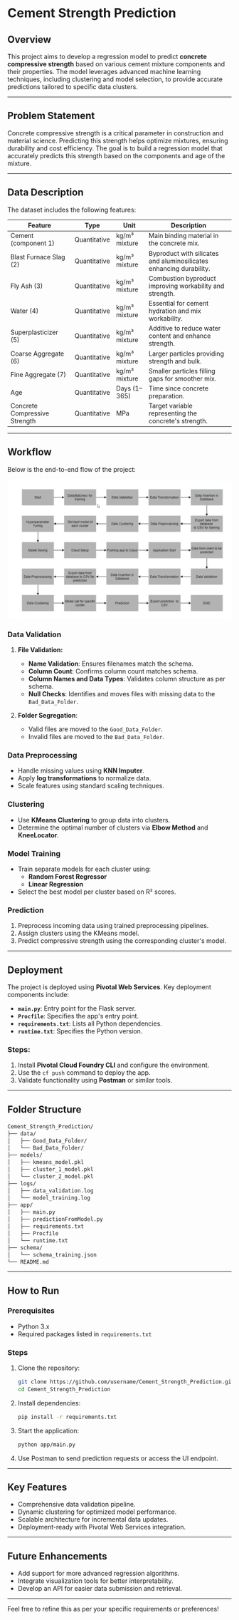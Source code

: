 # Cement Strength Prediction

## Overview

This project aims to develop a regression model to predict **concrete compressive strength** based on various cement mixture components and their properties. The model leverages advanced machine learning techniques, including clustering and model selection, to provide accurate predictions tailored to specific data clusters.

---

## Problem Statement

Concrete compressive strength is a critical parameter in construction and material science. Predicting this strength helps optimize mixtures, ensuring durability and cost efficiency. The goal is to build a regression model that accurately predicts this strength based on the components and age of the mixture.

---

## Data Description

The dataset includes the following features:

| **Feature**               | **Type**       | **Unit**        | **Description**                                                                 |
|----------------------------|----------------|-----------------|---------------------------------------------------------------------------------|
| Cement (component 1)       | Quantitative   | kg/m³ mixture   | Main binding material in the concrete mix.                                     |
| Blast Furnace Slag (2)     | Quantitative   | kg/m³ mixture   | Byproduct with silicates and aluminosilicates enhancing durability.            |
| Fly Ash (3)                | Quantitative   | kg/m³ mixture   | Combustion byproduct improving workability and strength.                       |
| Water (4)                  | Quantitative   | kg/m³ mixture   | Essential for cement hydration and mix workability.                            |
| Superplasticizer (5)       | Quantitative   | kg/m³ mixture   | Additive to reduce water content and enhance strength.                         |
| Coarse Aggregate (6)       | Quantitative   | kg/m³ mixture   | Larger particles providing strength and bulk.                                  |
| Fine Aggregate (7)         | Quantitative   | kg/m³ mixture   | Smaller particles filling gaps for smoother mix.                               |
| Age                        | Quantitative   | Days (1–365)    | Time since concrete preparation.                                               |
| Concrete Compressive Strength | Quantitative | MPa             | Target variable representing the concrete's strength.                          |

---

## Workflow

Below is the end-to-end flow of the project:

![screenshot](Workflow_Image/WorkFLow.png)

### Data Validation
1. **File Validation:**
   - **Name Validation**: Ensures filenames match the schema.
   - **Column Count**: Confirms column count matches schema.
   - **Column Names and Data Types**: Validates column structure as per schema.
   - **Null Checks**: Identifies and moves files with missing data to the `Bad_Data_Folder`.

2. **Folder Segregation**:
   - Valid files are moved to the `Good_Data_Folder`.
   - Invalid files are moved to the `Bad_Data_Folder`.

### Data Preprocessing
- Handle missing values using **KNN Imputer**.
- Apply **log transformations** to normalize data.
- Scale features using standard scaling techniques.

### Clustering
- Use **KMeans Clustering** to group data into clusters.
- Determine the optimal number of clusters via **Elbow Method** and **KneeLocator**.

### Model Training
- Train separate models for each cluster using:
  - **Random Forest Regressor**
  - **Linear Regression**
- Select the best model per cluster based on R² scores.

### Prediction
1. Preprocess incoming data using trained preprocessing pipelines.
2. Assign clusters using the KMeans model.
3. Predict compressive strength using the corresponding cluster's model.

---

## Deployment

The project is deployed using **Pivotal Web Services**. Key deployment components include:
- **`main.py`**: Entry point for the Flask server.
- **`Procfile`**: Specifies the app's entry point.
- **`requirements.txt`**: Lists all Python dependencies.
- **`runtime.txt`**: Specifies the Python version.

### Steps:
1. Install **Pivotal Cloud Foundry CLI** and configure the environment.
2. Use the `cf push` command to deploy the app.
3. Validate functionality using **Postman** or similar tools.

---

## Folder Structure

```plaintext
Cement_Strength_Prediction/
├── data/
│   ├── Good_Data_Folder/
│   └── Bad_Data_Folder/
├── models/
│   ├── kmeans_model.pkl
│   ├── cluster_1_model.pkl
│   └── cluster_2_model.pkl
├── logs/
│   ├── data_validation.log
│   └── model_training.log
├── app/
│   ├── main.py
│   ├── predictionFromModel.py
│   ├── requirements.txt
│   ├── Procfile
│   └── runtime.txt
├── schema/
│   └── schema_training.json
└── README.md
```

---

## How to Run

### Prerequisites
- Python 3.x
- Required packages listed in `requirements.txt`

### Steps
1. Clone the repository:
   ```bash
   git clone https://github.com/username/Cement_Strength_Prediction.git
   cd Cement_Strength_Prediction
   ```
2. Install dependencies:
   ```bash
   pip install -r requirements.txt
   ```
3. Start the application:
   ```bash
   python app/main.py
   ```
4. Use Postman to send prediction requests or access the UI endpoint.

---

## Key Features
- Comprehensive data validation pipeline.
- Dynamic clustering for optimized model performance.
- Scalable architecture for incremental data updates.
- Deployment-ready with Pivotal Web Services integration.

---

## Future Enhancements
- Add support for more advanced regression algorithms.
- Integrate visualization tools for better interpretability.
- Develop an API for easier data submission and retrieval.

---

Feel free to refine this as per your specific requirements or preferences!